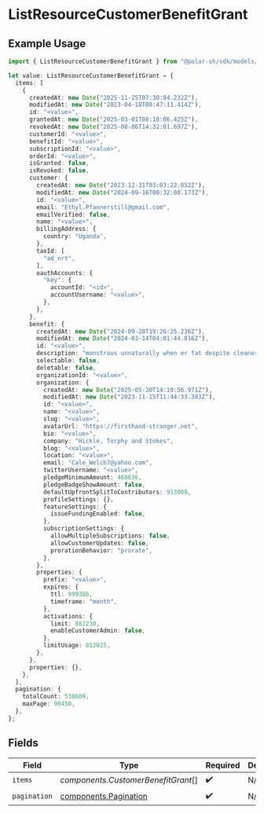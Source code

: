 # ListResourceCustomerBenefitGrant

## Example Usage

```typescript
import { ListResourceCustomerBenefitGrant } from "@polar-sh/sdk/models/components/listresourcecustomerbenefitgrant.js";

let value: ListResourceCustomerBenefitGrant = {
  items: [
    {
      createdAt: new Date("2025-11-25T07:30:04.232Z"),
      modifiedAt: new Date("2023-04-18T08:47:11.414Z"),
      id: "<value>",
      grantedAt: new Date("2025-03-01T08:18:06.425Z"),
      revokedAt: new Date("2025-08-06T14:32:01.697Z"),
      customerId: "<value>",
      benefitId: "<value>",
      subscriptionId: "<value>",
      orderId: "<value>",
      isGranted: false,
      isRevoked: false,
      customer: {
        createdAt: new Date("2023-12-31T03:03:22.852Z"),
        modifiedAt: new Date("2024-09-16T00:32:08.173Z"),
        id: "<value>",
        email: "Ethyl.Pfannerstill@gmail.com",
        emailVerified: false,
        name: "<value>",
        billingAddress: {
          country: "Uganda",
        },
        taxId: [
          "ad_nrt",
        ],
        oauthAccounts: {
          "key": {
            accountId: "<id>",
            accountUsername: "<value>",
          },
        },
      },
      benefit: {
        createdAt: new Date("2024-09-28T19:26:25.236Z"),
        modifiedAt: new Date("2024-03-14T04:01:44.816Z"),
        id: "<value>",
        description: "monstrous unnaturally when er fat despite cleaner",
        selectable: false,
        deletable: false,
        organizationId: "<value>",
        organization: {
          createdAt: new Date("2025-05-30T14:10:56.971Z"),
          modifiedAt: new Date("2023-11-15T11:44:33.303Z"),
          id: "<value>",
          name: "<value>",
          slug: "<value>",
          avatarUrl: "https://firsthand-stranger.net",
          bio: "<value>",
          company: "Hickle, Torphy and Stokes",
          blog: "<value>",
          location: "<value>",
          email: "Cale_Welch7@yahoo.com",
          twitterUsername: "<value>",
          pledgeMinimumAmount: 460636,
          pledgeBadgeShowAmount: false,
          defaultUpfrontSplitToContributors: 913009,
          profileSettings: {},
          featureSettings: {
            issueFundingEnabled: false,
          },
          subscriptionSettings: {
            allowMultipleSubscriptions: false,
            allowCustomerUpdates: false,
            prorationBehavior: "prorate",
          },
        },
        properties: {
          prefix: "<value>",
          expires: {
            ttl: 999386,
            timeframe: "month",
          },
          activations: {
            limit: 882230,
            enableCustomerAdmin: false,
          },
          limitUsage: 812025,
        },
      },
      properties: {},
    },
  ],
  pagination: {
    totalCount: 538609,
    maxPage: 90450,
  },
};
```

## Fields

| Field                                                          | Type                                                           | Required                                                       | Description                                                    |
| -------------------------------------------------------------- | -------------------------------------------------------------- | -------------------------------------------------------------- | -------------------------------------------------------------- |
| `items`                                                        | *components.CustomerBenefitGrant*[]                            | :heavy_check_mark:                                             | N/A                                                            |
| `pagination`                                                   | [components.Pagination](../../models/components/pagination.md) | :heavy_check_mark:                                             | N/A                                                            |
